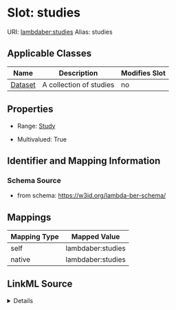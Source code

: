 

# Slot: studies 



URI: [lambdaber:studies](https://w3id.org/lambda-ber-schema/studies)
Alias: studies

<!-- no inheritance hierarchy -->





## Applicable Classes

| Name | Description | Modifies Slot |
| --- | --- | --- |
| [Dataset](Dataset.md) | A collection of studies |  no  |






## Properties

* Range: [Study](Study.md)

* Multivalued: True




## Identifier and Mapping Information






### Schema Source


* from schema: https://w3id.org/lambda-ber-schema/




## Mappings

| Mapping Type | Mapped Value |
| ---  | ---  |
| self | lambdaber:studies |
| native | lambdaber:studies |




## LinkML Source

<details>
```yaml
name: studies
from_schema: https://w3id.org/lambda-ber-schema/
rank: 1000
alias: studies
owner: Dataset
domain_of:
- Dataset
range: Study
multivalued: true
inlined: true
inlined_as_list: true

```
</details>